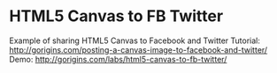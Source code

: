 # HTML5 Canvas to FB Twitter
Example of sharing HTML5 Canvas to Facebook and Twitter
Tutorial: http://gorigins.com/posting-a-canvas-image-to-facebook-and-twitter/
Demo: http://gorigins.com/labs/html5-canvas-to-fb-twitter/
